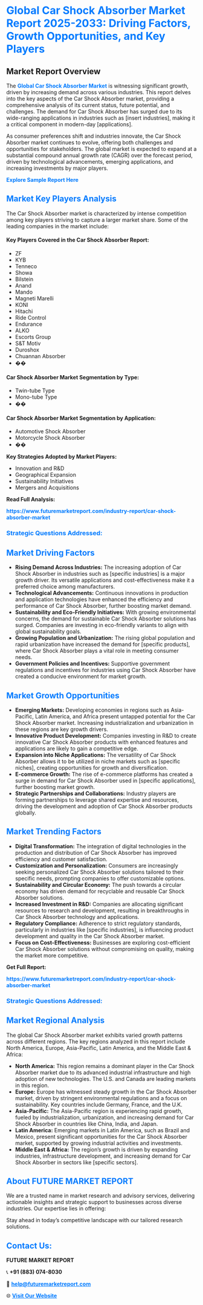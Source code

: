 <h1 style="color: #007BFF;">Global Car Shock Absorber Market Report 2025-2033: Driving Factors, Growth Opportunities, and Key Players</h1>

<section id="overview">
<h2>Market Report Overview</h2>
<p>The <a href="https://www.futuremarketreport.com/industry-report/car-shock-absorber-market" style="color: #007BFF; text-decoration: none;"><strong>Global Car Shock Absorber Market</strong></a> is witnessing significant growth, driven by increasing demand across various industries. This report delves into the key aspects of the Car Shock Absorber market, providing a comprehensive analysis of its current status, future potential, and challenges. The demand for Car Shock Absorber has surged due to its wide-ranging applications in industries such as [insert industries], making it a critical component in modern-day [applications].</p>
<p>As consumer preferences shift and industries innovate, the Car Shock Absorber market continues to evolve, offering both challenges and opportunities for stakeholders. The global market is expected to expand at a substantial compound annual growth rate (CAGR) over the forecast period, driven by technological advancements, emerging applications, and increasing investments by major players.</p>
</section>

<section id="overview">
<p><a href="https://www.futuremarketreport.com/request-sample/reportId=114094" style="color: #007BFF; text-decoration: none;"><strong>Explore Sample Report Here</strong></a></p>
</section>

<section id="key-players">
<h2 style="color: #007BFF;">Market Key Players Analysis</h2>
<p>The Car Shock Absorber market is characterized by intense competition among key players striving to capture a larger market share. Some of the leading companies in the market include:</p>
<h4>Key Players Covered in the Car Shock Absorber Report:</h4>
<ul><li>ZF</li><li>KYB</li><li>Tenneco</li><li>Showa</li><li>Bilstein</li><li>Anand</li><li>Mando</li><li>Magneti Marelli</li><li>KONI</li><li>Hitachi</li><li>Ride Control</li><li>Endurance</li><li>ALKO</li><li>Escorts Group</li><li>S&amp;T Motiv</li><li>Duroshox</li><li>Chuannan Absorber</li><li>��</li></ul>
<h4>Car Shock Absorber Market Segmentation by Type:</h4>
<ul><li>Twin-tube Type</li><li>Mono-tube Type</li><li>��</li></ul>

<h4>Car Shock Absorber Market Segmentation by Application:</h4>
<ul><li>Automotive Shock Absorber</li><li>Motorcycle Shock Absorber</li><li>��</li></ul>
<p><strong>Key Strategies Adopted by Market Players:</strong></p>
<ul>
<li>Innovation and R&D</li>
<li>Geographical Expansion</li>
<li>Sustainability Initiatives</li>
<li>Mergers and Acquisitions</li>
</ul>
</section>

<section>
<p><strong>Read Full Analysis: </strong></p><a href="https://www.futuremarketreport.com/industry-report/car-shock-absorber-market" style="color: #007BFF; text-decoration: none;"><strong>https://www.futuremarketreport.com/industry-report/car-shock-absorber-market</strong></a>
<h3 style="color: #007BFF;">Strategic Questions Addressed:</h3>
</section>

<section id="driving-factors">
<h2 style="color: #007BFF;">Market Driving Factors</h2>
<ul>
<li><strong>Rising Demand Across Industries:</strong> The increasing adoption of Car Shock Absorber in industries such as [specific industries] is a major growth driver. Its versatile applications and cost-effectiveness make it a preferred choice among manufacturers.</li>
<li><strong>Technological Advancements:</strong> Continuous innovations in production and application technologies have enhanced the efficiency and performance of Car Shock Absorber, further boosting market demand.</li>
<li><strong>Sustainability and Eco-Friendly Initiatives:</strong> With growing environmental concerns, the demand for sustainable Car Shock Absorber solutions has surged. Companies are investing in eco-friendly variants to align with global sustainability goals.</li>
<li><strong>Growing Population and Urbanization:</strong> The rising global population and rapid urbanization have increased the demand for [specific products], where Car Shock Absorber plays a vital role in meeting consumer needs.</li>
<li><strong>Government Policies and Incentives:</strong> Supportive government regulations and incentives for industries using Car Shock Absorber have created a conducive environment for market growth.</li>
</ul>
</section>

<section id="growth-opportunities">
<h2 style="color: #007BFF;">Market Growth Opportunities</h2>
<ul>
<li><strong>Emerging Markets:</strong> Developing economies in regions such as Asia-Pacific, Latin America, and Africa present untapped potential for the Car Shock Absorber market. Increasing industrialization and urbanization in these regions are key growth drivers.</li>
<li><strong>Innovative Product Development:</strong> Companies investing in R&D to create innovative Car Shock Absorber products with enhanced features and applications are likely to gain a competitive edge.</li>
<li><strong>Expansion into Niche Applications:</strong> The versatility of Car Shock Absorber allows it to be utilized in niche markets such as [specific niches], creating opportunities for growth and diversification.</li>
<li><strong>E-commerce Growth:</strong> The rise of e-commerce platforms has created a surge in demand for Car Shock Absorber used in [specific applications], further boosting market growth.</li>
<li><strong>Strategic Partnerships and Collaborations:</strong> Industry players are forming partnerships to leverage shared expertise and resources, driving the development and adoption of Car Shock Absorber products globally.</li>
</ul>
</section>

<section id="trending-factors">
<h2 style="color: #007BFF;">Market Trending Factors</h2>
<ul>
<li><strong>Digital Transformation:</strong> The integration of digital technologies in the production and distribution of Car Shock Absorber has improved efficiency and customer satisfaction.</li>
<li><strong>Customization and Personalization:</strong> Consumers are increasingly seeking personalized Car Shock Absorber solutions tailored to their specific needs, prompting companies to offer customizable options.</li>
<li><strong>Sustainability and Circular Economy:</strong> The push towards a circular economy has driven demand for recyclable and reusable Car Shock Absorber solutions.</li>
<li><strong>Increased Investment in R&D:</strong> Companies are allocating significant resources to research and development, resulting in breakthroughs in Car Shock Absorber technology and applications.</li>
<li><strong>Regulatory Compliance:</strong> Adherence to strict regulatory standards, particularly in industries like [specific industries], is influencing product development and quality in the Car Shock Absorber market.</li>
<li><strong>Focus on Cost-Effectiveness:</strong> Businesses are exploring cost-efficient Car Shock Absorber solutions without compromising on quality, making the market more competitive.</li>
</ul>
</section>

<section>
<p><strong>Get Full Report: </strong></p><a href="https://www.futuremarketreport.com/industry-report/car-shock-absorber-market" style="color: #007BFF; text-decoration: none;"><strong>https://www.futuremarketreport.com/industry-report/car-shock-absorber-market</strong></a>
<h3 style="color: #007BFF;">Strategic Questions Addressed:</h3>
</section>


<section id="regional-analysis">
<h2 style="color: #007BFF;">Market Regional Analysis</h2>
<p>The global Car Shock Absorber market exhibits varied growth patterns across different regions. The key regions analyzed in this report include North America, Europe, Asia-Pacific, Latin America, and the Middle East & Africa:</p>
<ul>
<li><strong>North America:</strong> This region remains a dominant player in the Car Shock Absorber market due to its advanced industrial infrastructure and high adoption of new technologies. The U.S. and Canada are leading markets in this region.</li>
<li><strong>Europe:</strong> Europe has witnessed steady growth in the Car Shock Absorber market, driven by stringent environmental regulations and a focus on sustainability. Key countries include Germany, France, and the U.K.</li>
<li><strong>Asia-Pacific:</strong> The Asia-Pacific region is experiencing rapid growth, fueled by industrialization, urbanization, and increasing demand for Car Shock Absorber in countries like China, India, and Japan.</li>
<li><strong>Latin America:</strong> Emerging markets in Latin America, such as Brazil and Mexico, present significant opportunities for the Car Shock Absorber market, supported by growing industrial activities and investments.</li>
<li><strong>Middle East & Africa:</strong> The region’s growth is driven by expanding industries, infrastructure development, and increasing demand for Car Shock Absorber in sectors like [specific sectors].</li>
</ul>
</section>

<footer>
<h2 style="color: #007BFF;">About FUTURE MARKET REPORT</h2>
<p>We are a trusted name in market research and advisory services, delivering actionable insights and strategic support to businesses across diverse industries. Our expertise lies in offering:</p>

<p>Stay ahead in today’s competitive landscape with our tailored research solutions.</p>

<h2 style="color: #007BFF;">Contact Us:</h2>
<p><strong>FUTURE MARKET REPORT</strong></p>
<p>📞 <strong>+91 (883) 074-8030</strong></p>
<p>📧 <strong><a href="mailto:help@futuremarketreport.com" style="color: #007BFF;">help@futuremarketreport.com</a></strong></p>
<p>🌐 <strong><a href="https://www.futuremarketreport.com/" style="color: #007BFF;">Visit Our Website</a></strong></p>
</footer>